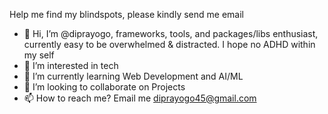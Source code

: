 Help me find my blindspots, please kindly send me email

- 👋 Hi, I’m @diprayogo, frameworks, tools, and packages/libs enthusiast, currently easy to be overwhelmed & distracted. I hope no ADHD within my self
- 👀 I’m interested in tech
- 🌱 I’m currently learning Web Development and AI/ML
- 💞️ I’m looking to collaborate on Projects
- 📫 How to reach me? Email me diprayogo45@gmail.com

<!---
diprayogo/diprayogo is a ✨ special ✨ repository because its `README.md` (this file) appears on your GitHub profile.
You can click the Preview link to take a look at your changes.
--->
